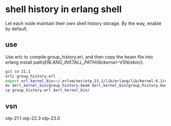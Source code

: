 # shell history in erlang shell

Let each node maintain their own shell history storage. By the way, enable by default.

## use

Use erlc to compile group_history.erl, and then copy the beam file into erlang install path($ERLANG\_INSTALL\_PATH/lib/kernel-$VSN/ebin/).

```bash
git co 21.1
erlc group_history.erl
export erl_kernel_bin=~/.erlvm/ver/otp_21.1/lib/erlang/lib/kernel-6.1/ebin
mv $erl_kernel_bin/group_history.beam $erl_kernel_bin/group_history.beam-backup
cp group_history.erl $erl_kernel_bin/
```

## vsn

otp-21.1
otp-22.3
otp-23.0

